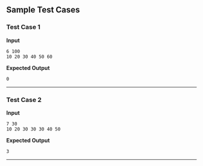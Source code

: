 ## Sample Test Cases

### Test Case 1
**Input**
```
6 100
10 20 30 40 50 60
```
**Expected Output**
```
0
```

---

### Test Case 2
**Input**
```
7 30
10 20 30 30 30 40 50
```
**Expected Output**
```
3
```

---